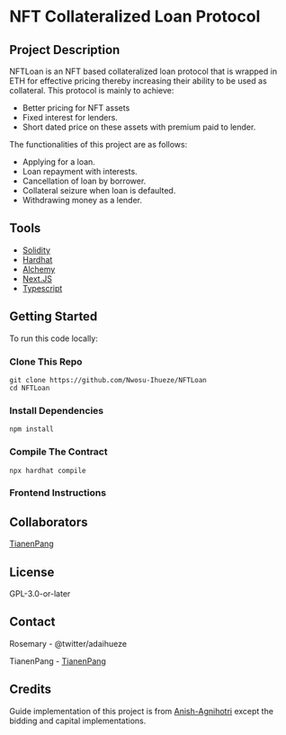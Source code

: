 # NFT Collateralized Loan Protocol

## Project Description

NFTLoan is an NFT based collateralized loan protocol that is wrapped in ETH for effective pricing thereby increasing their ability to be used as collateral. This protocol is mainly to achieve:

- Better pricing for NFT assets
- Fixed interest for lenders.
- Short dated price on these assets with premium paid to lender.

The functionalities of this project are as follows:
- Applying for a loan.
- Loan repayment with interests.
- Cancellation of loan by borrower.
- Collateral seizure when loan is defaulted.
- Withdrawing money as a lender.

## Tools
- [Solidity](https://soliditylang.org/)
- [Hardhat](https://hardhat.org/)
- [Alchemy](https://www.alchemy.com/)
- [Next.JS](https://nextjs.org/)
- [Typescript](https://www.typescriptlang.org/)

## Getting Started
To run this code locally:

### Clone This Repo
```
git clone https://github.com/Nwosu-Ihueze/NFTLoan
cd NFTLoan
```

### Install Dependencies
```
npm install
```

### Compile The Contract
```
npx hardhat compile
```

### Frontend Instructions

## Collaborators
[TianenPang](https://github.com/TianenPang)

## License
GPL-3.0-or-later

## Contact
Rosemary - @twitter/adaihueze

TianenPang - [TianenPang](https://github.com/TianenPang)





## Credits
Guide implementation of this project is from [Anish-Agnihotri](https://github.com/Anish-Agnihotri) except the bidding and capital implementations.

